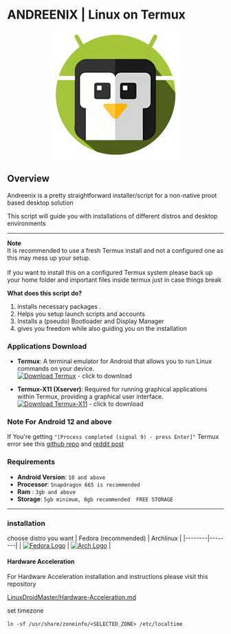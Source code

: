 # ANDREENIX | Linux on Termux
<div align=center>
  <img src="./logo.png" width="300"></img>
</div>

## Overview
Andreenix is a pretty straightforward installer/script for a non-native proot based desktop solution<br>

This script will guide you with installations of different distros and desktop environments

---

**Note**
<br>
It is recommended to use a fresh Termux install and not a configured one as this may mess up your setup.<br><br>
If you want to install this on a configured Termux system please back up your home folder and important files inside termux just in case things break<br>

**What does this script do?** 
1. installs necessary packages .
2. Helps you setup launch scripts and accounts
3. Installs a (pseudo) Bootloader and Display Manager
4. gives you freedom while also guiding you on the installation

### Applications Download

- **Termux**: A terminal emulator for Android that allows you to run Linux commands on your device.  
  [![Download Termux](https://img.shields.io/badge/Download-Termux-brightgreen?style=for-the-badge&logo=android)](https://github.com/termux/termux-app/releases/) - click to download

- **Termux-X11 (Xserver)**: Required for running graphical applications within Termux, providing a graphical user interface.  
  [![Download Termux-X11](https://img.shields.io/badge/Download-Termux--X11-blue?style=for-the-badge&logo=linux)](https://github.com/termux/termux-x11/releases/tag/nightly) - click to download
  
### Note For Android 12 and above
If You're getting `"[Process completed (signal 9) - press Enter]"` Termux error see this [github repo](https://github.com/agnostic-apollo/Android-Docs/blob/master/en/docs/apps/processes/phantom-cached-and-empty-processes.md#commands-to-disable-phantom-process-killing-and-tldr) and [reddit post](https://www.reddit.com/r/termux/comments/w0ixkp/comment/ighshu6/?utm_source=share&utm_medium=mweb3x&utm_name=mweb3xcss&utm_term=1&utm_content=share_button)

### Requirements
* **Android Version**: `10 and above`
* **Processor**: `Snapdragon 665 is recommended`
* **Ram** : `3gb and above`
* **Storage**: `5gb minimum, 8gb recommended  FREE STORAGE`
---
### installation
choose distro you want
| Fedora (recommended) |  Archlinux |
|--------|--------|
|  <a href="/fedora/readme.md"><img src="https://upload.wikimedia.org/wikipedia/commons/thumb/4/41/Fedora_icon_%282021%29.svg/1280px-Fedora_icon_%282021%29.svg.png" alt="Fedora Logo" width="100"></a> |  <a href="/archlinux/readme.md"><img src="https://cdn0.iconfinder.com/data/icons/flat-round-system/512/archlinux-512.png" alt="Arch Logo" width="100"></a> |

#### Hardware Acceleration
For Hardware Acceleration installation and instructions please visit this repository<br>

[LinuxDroidMaster/Hardware-Acceleration.md](https://github.com/LinuxDroidMaster/Termux-Desktops/blob/main/Documentation/HardwareAcceleration.md)


set timezone 
```
ln -sf /usr/share/zoneinfo/<SELECTED_ZONE> /etc/localtime
```
